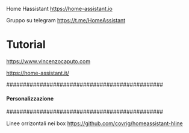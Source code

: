 Home Hassistant     https://home-assistant.io

Gruppo su telegram   https://t.me/HomeAssistant

# Tutorial 
https://www.vincenzocaputo.com

https://home-assistant.it/

###############################################
#### Personalizzazione 
###############################################

Linee orrizontali nei box  https://github.com/covrig/homeassistant-hline


